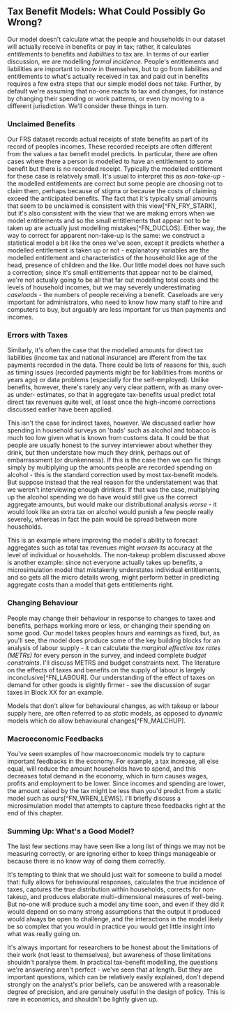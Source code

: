 ## Tax Benefit Models: What Could Possibly Go Wrong?

Our model doesn't calculate what the people and households in our dataset will actually receive in benefits or pay in tax; rather, it calculates *entitlements* to benefits and *liabilities* to tax are. In terms of our earlier discussion, we are modelling *formal incidence*. People's entitlements and liabilities are important to know in themselves, but to go from liabilities and entitlements to what's actually received in tax and paid out in benefits requires a few extra steps that our simple model does not take. Further, by default we're assuming that no-one reacts to tax and changes, for instance by changing their spending or work patterns, or even by moving to a different jurisdiction. We'll consider these things in turn.

### Unclaimed Benefits

Our FRS dataset records actual receipts of state benefits as part of its record of peoples incomes. These recorded receipts are often different from the values a tax benefit model predicts. In particular, there are often cases where there a person is modelled to have an entitlement to some benefit but there is no recorded receipt. Typically the modelled entitlement for these case is relatively small. It's usual to interpret this as *non-take-up* - the modelled entitlements are correct but some people are choosing not to claim them, perhaps because of stigma or because the costs of claiming exceed the anticipated benefits. The fact that it's typically small amounts that seem to be unclaimed is consistent with this view[^FN_FRY_STARK], but it's also consistent with the view that we are making errors when we model entitlements and so the small entitlements that appear not to be taken up are actually just modelling mistakes[^FN_DUCLOS]. Either way, the way to correct for apparent non-take-up is the same: we construct a statistical model a bit like the ones we've seen, except it predicts whether a modelled entitlement is taken up or not - explanatory variables are the modelled entitlement and characteristics of the household like age of the head, presence of children and the like. Our little model does not have such a correction; since it's small entitlements that appear not to be claimed, we're not actually going to be all that far out modelling total costs and the levels of household incomes, but we may severely underestimating *caseloads* - the numbers of people receiving a benefit. Caseloads are very important for administrators, who need to know how many staff to hire and computers to buy, but arguably are less important for us than payments and incomes.

### Errors with Taxes

Similarly, it's often the case that the modelled amounts for direct tax liabilities (income tax and national insurance) are ifferent from the tax payments recorded in the data. There could be lots of reasons for this, such as timing issues (recorded payments might be for liabilities from months or years ago) or data problems (especially for the self-employed). Unlike benefits, however, there's rarely any very clear pattern, with as many over- as under- estimates, so that in aggregate tax-benefits usual predict total direct tax revenues quite well, at least once the high-income corrections discussed earlier have been applied.

This isn't the case for indirect taxes, however. We discussed earlier how spending in household surveys on 'bads' such as alcohol and tobacco is much too low given what is known from customs data. It could be that people are usually honest to the survey interviewer about whether they drink, but then understate how much they drink, perhaps out of embarrassment (or drunkenness). If this is the case then we can fix things simply by multiplying up the amounts people are recorded spending on alcohol - this is the standard correction used by most tax-benefit models. But suppose instead that the real reason for the understatement was that we weren't interviewing enough drinkers. If that was the case, multiplying up the alcohol spending we do have would still give us the correct aggregate amounts, but would make our distributional analysis *worse* - it would look like an extra tax on alcohol would punish a few people really severely, whereas in fact the pain would be spread between more households.

This is an example where improving the model's ability to forecast aggregates such as total tax revenues might *worsen* its accuracy at the level of individual or households. The non-takeup problem discussed above is another example: since not everyone actually takes up benefits, a microsimulation model that mistakenly understates individual entitlements, and so gets all the micro details wrong, might perform better in predicting aggregate costs than a model that gets entitlements right.

### Changing Behaviour

People may change their behaviour in response to changes to taxes and benefits, perhaps working more or less, or changing their spending on some good. Our model takes peoples hours and earnings as fixed, but, as you'll see, the model does produce some of the key building blocks for an analysis of labour supply - it can calculate the *marginal effective tax rates (METRs)* for every person in the survey, and indeed complete *budget constraints*. I'll discuss METRS and budget constraints next. The literature on the effects of taxes and benefits on the supply of labour is largely inconclusive[^FN_LABOUR]. Our understanding of the effect of taxes on demand for other goods is slightly firmer - see the discussion of sugar taxes in Block XX for an example.

Models that don't allow for behavioural changes, as with takeup or labour supply here, are often referred to as *static* models, as opposed to *dynamic* models which do allow behavioural changes[^FN_MALCHUP].

### Macroeconomic Feedbacks

You've seen examples of how macroeconomic models try to capture important feedbacks in the economy. For example, a tax increase, all else equal, will reduce the amount households have to spend, and this decreases total demand in the economy, which in turn causes wages, profits and employment to be lower. Since incomes and spending are lower, the amount raised by the tax might be less than you'd predict from a static model such as ours[^FN_WREN_LEWIS]. I'll briefly discuss a microsimulation model that attempts to capture these feedbacks right at the end of this chapter.

### Summing Up: What's a Good Model?

The last few sections may have seen like a long list of things we may not be measuring correctly, or are ignoring either to keep things manageable or because there is no know way of doing them correctly.

It's tempting to think that we should just wait for someone to build a model that: fully allows for behavioural responses, calculates the true incidence of taxes, captures the true distribution within households, corrects for non-takeup, and produces elaborate multi-dimensional measures of well-being. But no-one will produce such a model any time soon, and even if they did it would depend on so many strong assumptions that the output it produced would always be open to challenge, and the interactions in the model likely be so complex that you would in practice you would get little insight into what was really going on.

It's always important for researchers to be honest about the limitations of their work (not least to themselves), but  awareness of those limitations shouldn't paralyse them. In practical tax-benefit modelling, the questions we're answering aren't perfect - we've seen that at length. But they are important questions, which can be relatively easily explained, don't depend strongly on the analyst's prior beliefs, can be answered with a reasonable degree of precision, and are genuinely useful in the design of policy. This is rare in economics, and shouldn't be lightly given up.
